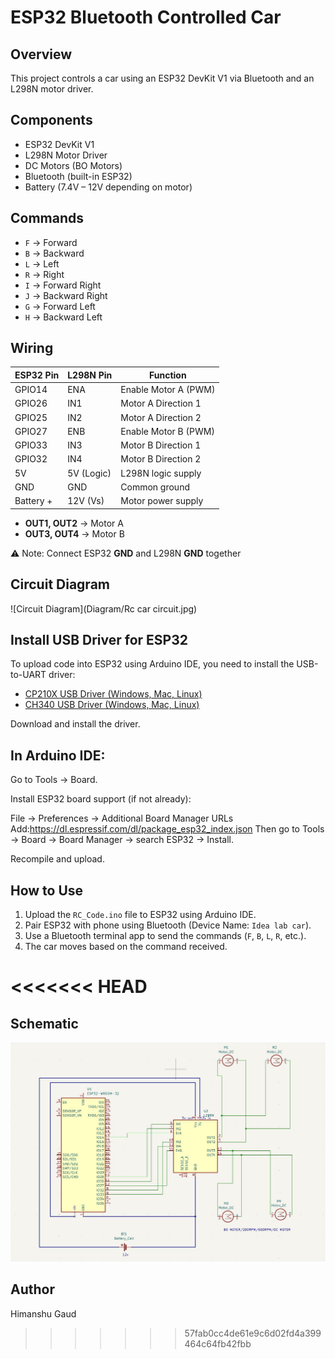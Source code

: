 # ESP32 Bluetooth Controlled Car

## Overview
This project controls a car using an ESP32 DevKit V1 via Bluetooth and an L298N motor driver.

## Components
- ESP32 DevKit V1
- L298N Motor Driver
- DC Motors (BO Motors)
- Bluetooth (built-in ESP32)
- Battery (7.4V – 12V depending on motor)

## Commands
- `F` → Forward
- `B` → Backward
- `L` → Left
- `R` → Right
- `I` → Forward Right
- `J` → Backward Right
- `G` → Forward Left
- `H` → Backward Left

## Wiring

| ESP32 Pin | L298N Pin | Function             |
|-----------|-----------|----------------------|
| GPIO14    | ENA       | Enable Motor A (PWM) |
| GPIO26    | IN1       | Motor A Direction 1  |
| GPIO25    | IN2       | Motor A Direction 2  |
| GPIO27    | ENB       | Enable Motor B (PWM) |
| GPIO33    | IN3       | Motor B Direction 1  |
| GPIO32    | IN4       | Motor B Direction 2  |
| 5V        | 5V (Logic)| L298N logic supply   |
| GND       | GND       | Common ground        |
| Battery + | 12V (Vs)  | Motor power supply   |

- **OUT1, OUT2** → Motor A  
- **OUT3, OUT4** → Motor B  

⚠️ Note: Connect ESP32 **GND** and L298N **GND** together

## Circuit Diagram

![Circuit Diagram](Diagram/Rc car circuit.jpg)

## Install USB Driver for ESP32

To upload code into ESP32 using Arduino IDE, you need to install the USB-to-UART driver:

- [CP210X USB Driver (Windows, Mac, Linux)](https://www.silabs.com/software-and-tools/usb-to-uart-bridge-vcp-drivers?tab=downloads)
- [CH340 USB Driver (Windows, Mac, Linux)](https://sparks.gogo.co.nz/ch340.html)

Download and install the driver.
## In Arduino IDE:

Go to Tools → Board.

Install ESP32 board support (if not already):

File → Preferences → Additional Board Manager URLs
Add:https://dl.espressif.com/dl/package_esp32_index.json
Then go to Tools → Board → Board Manager → search ESP32 → Install.

Recompile and upload.




## How to Use
1. Upload the `RC_Code.ino` file to ESP32 using Arduino IDE.
2. Pair ESP32 with phone using Bluetooth (Device Name: `Idea lab car`).
3. Use a Bluetooth terminal app to send the commands (`F`, `B`, `L`, `R`, etc.).
4. The car moves based on the command received.

<<<<<<< HEAD
=======
## Schematic
![Alt text](./Diagram/Rc%20car%20circuit.JPG)

## Author
Himanshu Gaud
>>>>>>> 57fab0cc4de61e9c6d02fd4a399464c64fb42fbb
